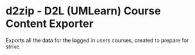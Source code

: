 # d2zip - D2L (UMLearn) Course Content Exporter
Exports all the data for the logged in users courses, created to prepare for strike.
